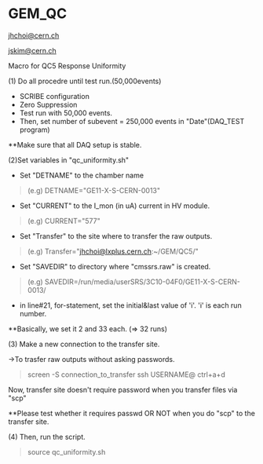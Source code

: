 # GEM_QC

jhchoi@cern.ch

jskim@cern.ch


 Macro for QC5 Response Uniformity

(1) Do all procedre until test run.(50,000events)

- SCRIBE configuration
- Zero Suppression
- Test run with 50,000 events.
- Then, set number of subevent = 250,000 events in "Date"(DAQ_TEST program)


**Make sure that all DAQ setup is stable.




(2)Set variables in "qc_uniformity.sh"
- Set "DETNAME" to the chamber name
>(e.g) DETNAME="GE11-X-S-CERN-0013"

- Set "CURRENT" to the I_mon (in uA) current in HV module.
> (e.g) CURRENT="577"

- Set "Transfer" to the site where to transfer the raw outputs.
>(e.g) Transfer="jhchoi@lxplus.cern.ch:~/GEM/QC5/"

- Set "SAVEDIR" to directory where "cmssrs.raw" is created.
>(e.g) SAVEDIR=/run/media/userSRS/3C10-04F0/GE11-X-S-CERN-0013/

- in line#21, for-statement, set the initial&last value of 'i'. 
'i' is each run number.

**Basically, we set it 2 and 33 each. (=> 32 runs)


(3) Make a new connection to the transfer site.

->To trasfer raw outputs without asking passwords.

> screen -S connection_to_transfer
ssh USERNAME@<Transfer site>
ctrl+a+d

Now, transfer site doesn't require password when you transfer files via "scp"

**Please test whether it requires passwd OR NOT when you do "scp" to the transfer site.


(4) Then, run the script.
> source qc_uniformity.sh











